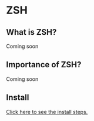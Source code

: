 # ZSH

## What is ZSH?
Coming soon

## Importance of ZSH?
Coming soon

## Install
[Click here to see the install steps.](./install.md)



